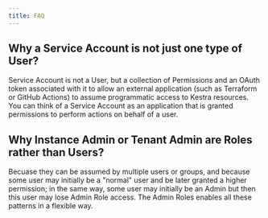 ```yaml
---
title: FAQ
---
```


## Why a Service Account is not just one type of User?

Service Account is not a User, but a collection of Permissions and an OAuth token associated with it to allow an external application (such as Terraform or GitHub Actions) to assume programmatic access to Kestra resources. You can think of a Service Account as an application that is granted permissions to perform actions on behalf of a user.

## Why Instance Admin or Tenant Admin are Roles rather than Users?

Becuase they can be assumed by multiple users or groups, and because some user may initially be a "normal" user and be later granted a higher permission; in the same way, some user may initially be an Admin but then this user may lose Admin Role access. The Admin Roles enables all these patterns in a flexible way.

